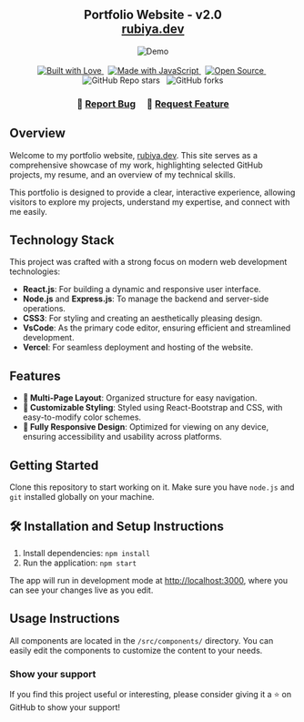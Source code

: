 <h2 align="center">
  Portfolio Website - v2.0<br/>
  <a href="https://rubiya.dev/" target="_blank">rubiya.dev</a>
</h2>
<div align="center">
  <img alt="Demo" src="./Images/readme-img1.png" />
</div>

<br/>

<div align="center">
  <a href="https://forthebadge.com" target="_blank">
    <img src="https://forthebadge.com/images/badges/built-with-love.svg" alt="Built with Love" />
  </a> &nbsp;
  <a href="https://forthebadge.com" target="_blank">
    <img src="https://forthebadge.com/images/badges/made-with-javascript.svg" alt="Made with JavaScript" />
  </a> &nbsp;
  <a href="https://forthebadge.com" target="_blank">
    <img src="https://forthebadge.com/images/badges/open-source.svg" alt="Open Source" />
  </a> &nbsp;
  <img src="https://img.shields.io/github/stars/asmarubiya/MyPortfolio?color=red&logo=github&style=for-the-badge" alt="GitHub Repo stars" /> &nbsp;
  <img src="https://img.shields.io/github/forks/asmarubiya/MyPortfolio?color=red&logo=github&style=for-the-badge" alt="GitHub forks" />
</div>

<h3 align="center">
    🔹
    <a href="https://github.com/asmarubiya/Portfolio/issues">Report Bug</a> &nbsp; &nbsp;
    🔹
    <a href="https://github.com/asmarubiya/Portfolio/issues">Request Feature</a>
</h3>

## Overview

Welcome to my portfolio website, <a href="https://rubiya.dev/" target="_blank">rubiya.dev</a>. This site serves as a comprehensive showcase of my work, highlighting selected GitHub projects, my resume, and an overview of my technical skills.

This portfolio is designed to provide a clear, interactive experience, allowing visitors to explore my projects, understand my expertise, and connect with me easily.

## Technology Stack

This project was crafted with a strong focus on modern web development technologies:

- **React.js**: For building a dynamic and responsive user interface.
- **Node.js** and **Express.js**: To manage the backend and server-side operations.
- **CSS3**: For styling and creating an aesthetically pleasing design.
- **VsCode**: As the primary code editor, ensuring efficient and streamlined development.
- **Vercel**: For seamless deployment and hosting of the website.

## Features

- **📖 Multi-Page Layout**: Organized structure for easy navigation.
- **🎨 Customizable Styling**: Styled using React-Bootstrap and CSS, with easy-to-modify color schemes.
- **📱 Fully Responsive Design**: Optimized for viewing on any device, ensuring accessibility and usability across platforms.

## Getting Started

Clone this repository to start working on it. Make sure you have `node.js` and `git` installed globally on your machine.

## 🛠 Installation and Setup Instructions

1. Install dependencies: `npm install`
2. Run the application: `npm start`

The app will run in development mode at [http://localhost:3000](http://localhost:3000), where you can see your changes live as you edit.

## Usage Instructions

All components are located in the `/src/components/` directory. You can easily edit the components to customize the content to your needs.

### Show your support

If you find this project useful or interesting, please consider giving it a ⭐ on GitHub to show your support!
